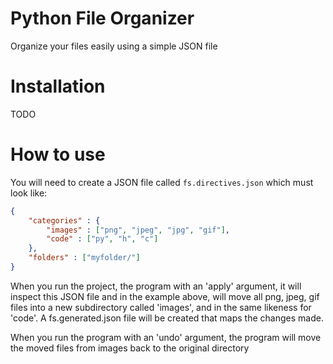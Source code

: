 # Python File Organizer
Organize your files easily using a simple JSON file

# Installation
TODO

# How to use
You will need to create a JSON file called `fs.directives.json` which must look like:
```json
{
    "categories" : {
        "images" : ["png", "jpeg", "jpg", "gif"],
        "code" : ["py", "h", "c"]
    },
    "folders" : ["myfolder/"]
}
```

When you run the project, the program with an 'apply' argument, it will inspect this JSON file and in the example above, will move all png, jpeg, gif files into a new subdirectory called 'images', and in the same likeness for 'code'. A fs.generated.json file will be created that maps the changes made.

When you run the program with an 'undo' argument, the program will move the moved files from images back to the original directory 